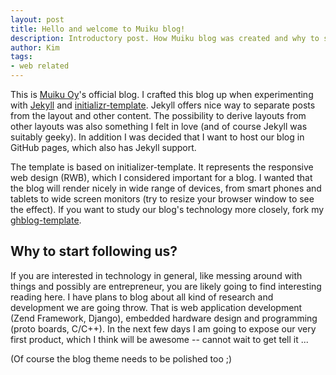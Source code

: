 ```yaml
---
layout: post
title: Hello and welcome to Muiku blog!
description: Introductory post. How Muiku blog was created and why to start following it.
author: Kim
tags:
- web related
---
```


This is [Muiku Oy](http://www.muiku.com)'s official blog. I crafted this blog up when experimenting with [Jekyll](https://github.com/mojombo/jekyll) and [initializr-template](http://verekia.com/initializr/responsive-template). Jekyll offers nice way to separate posts from the layout and other content. The possibility to derive layouts from other layouts was also something I felt in love (and of course Jekyll was suitably geeky). In addition I was decided that I want to host our blog in GitHub pages, which also has Jekyll support.

The template is based on initializer-template. It represents the responsive web design (RWB), which I considered important for a blog. I wanted that the blog will render nicely in wide range of devices, from smart phones and tablets to wide screen monitors (try to resize your browser window to see the effect). If you want to study our blog's technology more closely, fork my [ghblog-template](https://github.com/kblomqvist/ghblog-template).

Why to start following us?
--------------------------

If you are interested in technology in general, like messing around with things and possibly are entrepreneur, you are likely going to find interesting reading here. I have plans to blog about all kind of research and development we are going throw. That is web application development (Zend Framework, Django), embedded hardware design and programming (proto boards, C/C++). In the next few days I am going to expose our very first product, which I think will be awesome -- cannot wait to get tell it ...

(Of course the blog theme needs to be polished too ;) 
